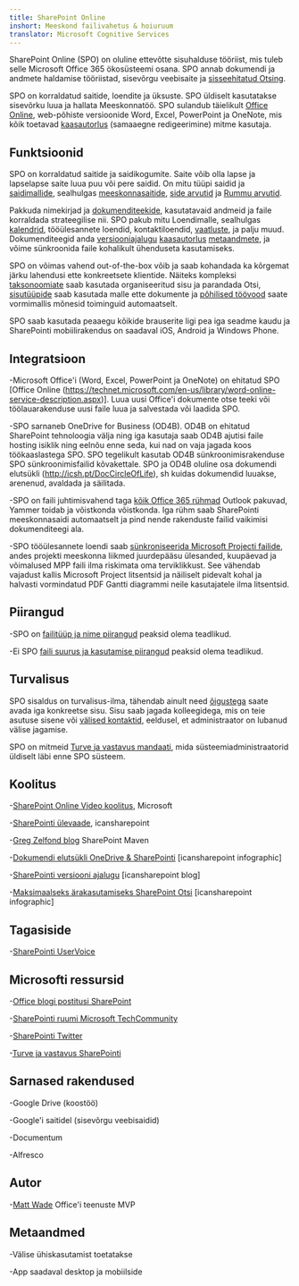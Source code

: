 ```yaml
---
title: SharePoint Online
inshort: Meeskond failivahetus & hoiuruum
translator: Microsoft Cognitive Services
---
```



SharePoint Online (SPO) on oluline ettevõtte sisuhalduse tööriist, mis tuleb selle Microsoft Office 365 ökosüsteemi osana. SPO annab dokumendi ja andmete haldamise tööriistad, sisevõrgu veebisaite ja [sisseehitatud Otsing](http://icsh.pt/HowToSPSearch).

SPO on korraldatud saitide, loendite ja üksuste. SPO üldiselt kasutatakse sisevõrku luua ja hallata Meeskonnatöö. SPO sulandub täielikult [Office Online](https://technet.microsoft.com/en-us/library/word-online-service-description.aspx), web-põhiste versioonide Word, Excel, PowerPoint ja OneNote, mis kõik toetavad [kaasautorlus](http://icsh.pt/CoAuthoring) (samaaegne redigeerimine) mitme kasutaja.

Funktsioonid
---------

SPO on korraldatud saitide ja saidikogumite. Saite võib olla lapse ja lapselapse saite luua puu või pere saidid. On mitu tüüpi saidid ja [saidimallide](https://support.office.com/en-us/article/Using-templates-to-create-different-kinds-of-SharePoint-sites-449eccec-ff99-4cf3-b62e-dcfee37e8da4), sealhulgas [meeskonnasaitide](https://support.office.com/en-us/article/what-is-a-sharepoint-team-site-75545757-36c3-46a7-beed-0aaa74f0401e), [side arvutid](https://support.office.com/en-us/article/what-is-a-sharepoint-communication-site-94a33429-e580-45c3-a090-5512a8070732) ja [Rummu arvutid](https://docs.microsoft.com/en-us/sharepoint/dev/features/hub-site/hub-site-overview).

Pakkuda nimekirjad ja [dokumenditeekide](http://icsh.pt/SPDocLibs), kasutatavaid andmeid ja faile korraldada strateegilise nii. SPO pakub mitu Loendimalle, sealhulgas [kalendrid](https//icsh.pt/SPCalendars), tööülesannete loendid, kontaktiloendid, [vaatluste](http://icsh.pt/SPSurveyIntro), ja palju muud. Dokumenditeegid anda [versiooniajalugu](http://icsh.pt/VersionHistory) [kaasautorlus](http://icsh.pt/CoAuthoring) [metaandmete](http://icsh.pt/MetadataGuide), ja võime sünkroonida faile kohalikult ühenduseta kasutamiseks.

SPO on võimas vahend out-of-the-box võib ja saab kohandada ka kõrgemat järku lahendusi ette konkreetsete klientide. Näiteks kompleksi [taksonoomiate](http://sharepointmaven.com/2-ways-to-design-sharepoint-taxonomy-for-an-organization/) saab kasutada organiseeritud sisu ja parandada Otsi, [sisutüüpide](https://technet.microsoft.com/en-us/library/cc262735.aspx) saab kasutada malle ette dokumente ja [põhilised töövood](http://sharepointmaven.com/4-things-to-do-before-creating-a-workflow-in-sharepoint-and-office-365/) saate vormimallis mõnesid toiminguid automaatselt.

SPO saab kasutada peaaegu kõikide brauserite ligi pea iga seadme kaudu ja SharePointi mobiilirakendus on saadaval iOS, Android ja Windows Phone.

Integratsioon
---------

-Microsoft Office'i (Word, Excel, PowerPoint ja OneNote) on ehitatud SPO [Office Online (https://technet.microsoft.com/en-us/library/word-online-service-description.aspx)]. Luua uusi Office'i dokumente otse teeki või töölauarakenduse uusi faile luua ja salvestada või laadida SPO.

-SPO sarnaneb OneDrive for Business (OD4B). OD4B on ehitatud SharePoint tehnoloogia välja ning iga kasutaja saab OD4B ajutisi faile hosting isiklik ning eelnõu enne seda, kui nad on vaja jagada koos töökaaslastega SPO. SPO tegelikult kasutab OD4B sünkroonimisrakenduse SPO sünkroonimisfailid kõvakettale. SPO ja OD4B oluline osa dokumendi elutsükli (http://icsh.pt/DocCircleOfLife), sh kuidas dokumendid luuakse, arenenud, avaldada ja säilitada.

-SPO on faili juhtimisvahend taga [kõik Office 365 rühmad](http://icsh.pt/O365groups) Outlook pakuvad, Yammer toidab ja võistkonda võistkonda. Iga rühm saab SharePointi meeskonnasaidi automaatselt ja pind nende rakenduste failid vaikimisi dokumenditeegi ala.

-SPO tööülesannete loendi saab [sünkroniseerida Microsoft Projecti failide](http://icsh.pt/MPPtoSharePoint), andes projekti meeskonna liikmed juurdepääsu ülesanded, kuupäevad ja võimalused MPP faili ilma riskimata oma terviklikkust. See vähendab vajadust kallis Microsoft Project litsentsid ja näiliselt pidevalt kohal ja halvasti vormindatud PDF Gantti diagrammi neile kasutajatele ilma litsentsid.

Piirangud
---------

-SPO on [failitüüp ja nime piirangud](http://icsh.pt/SPFileTypeLimits) peaksid olema teadlikud.

-Ei SPO [faili suurus ja kasutamise piirangud](http://icsh.pt/SPUseLimits) peaksid olema teadlikud.

Turvalisus
---------

SPO sisaldus on turvalisus-ilma, tähendab ainult need [õigustega](http://icsh.pt/PermissionsInSP) saate avada iga konkreetse sisu. Sisu saab jagada kolleegidega, mis on teie asutuse sisene või [välised kontaktid](http://icsh.pt/ExternalSharing), eeldusel, et administraator on lubanud välise jagamise.

SPO on mitmeid [Turve ja vastavus mandaati](https://blogs.technet.microsoft.com/wbaer/2017/03/13/security-and-compliance-in-sharepoint-online-and-onedrive-for-business/), mida süsteemiadministraatorid üldiselt läbi enne SPO süsteem.

Koolitus
---------

-[SharePoint Online Video koolitus](https://support.office.com/en-us/article/SharePoint-Online-video-training-cb8ef501-84db-4427-ac77-ec2009fb8e23?ui=en-US&rs=en-US&ad=US), Microsoft

-[SharePointi ülevaade](http://icansharepoint.com/tools), icansharepoint

-[Greg Zelfond blog](http://sharepointmaven.com/blog-sharepoint-best-practices/) SharePoint Maven

-[Dokumendi elutsükli OneDrive & SharePointi](http://icsh.pt/DocCircleOfLife) \[icansharepoint
    infographic\]

-[SharePointi versiooni ajalugu](http://icsh.pt/VersionHistory)
    \[icansharepoint blog\]

-[Maksimaalseks ärakasutamiseks SharePoint
    Otsi](http://icsh.pt/HowToSPSearch) \[icansharepoint infographic\]

Tagasiside
---------

-[SharePointi UserVoice](https://sharepoint.uservoice.com/)

Microsofti ressursid
---------

-[Office blogi postitusi SharePoint](https://blogs.office.com/en-us/sharepoint/)

-[SharePointi ruumi Microsoft TechCommunity](https://techcommunity.microsoft.com/t5/SharePoint/bd-p/SharePoint_General)

-[SharePointi Twitter](https://twitter.com/sharepoint)

-[Turve ja vastavus SharePointi](https://blogs.technet.microsoft.com/wbaer/2017/03/13/security-and-compliance-in-sharepoint-online-and-onedrive-for-business/)


Sarnased rakendused
--------------------

-Google Drive (koostöö)

-Google'i saitidel (sisevõrgu veebisaidid)

-Documentum

-Alfresco

Autor
---------

-[Matt Wade](https://www.linkedin.com/in/thatmattwade/) Office'i teenuste MVP

Metaandmed
--------

-Välise ühiskasutamist toetatakse

-App saadaval desktop ja mobiilside

